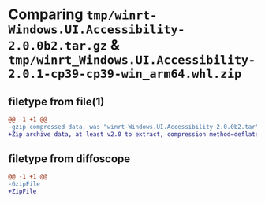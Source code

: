# Comparing `tmp/winrt-Windows.UI.Accessibility-2.0.0b2.tar.gz` & `tmp/winrt_Windows.UI.Accessibility-2.0.1-cp39-cp39-win_arm64.whl.zip`

## filetype from file(1)

```diff
@@ -1 +1 @@
-gzip compressed data, was "winrt-Windows.UI.Accessibility-2.0.0b2.tar", last modified: Sat Dec  2 18:26:21 2023, max compression
+Zip archive data, at least v2.0 to extract, compression method=deflate
```

## filetype from diffoscope

```diff
@@ -1 +1 @@
-GzipFile
+ZipFile
```

